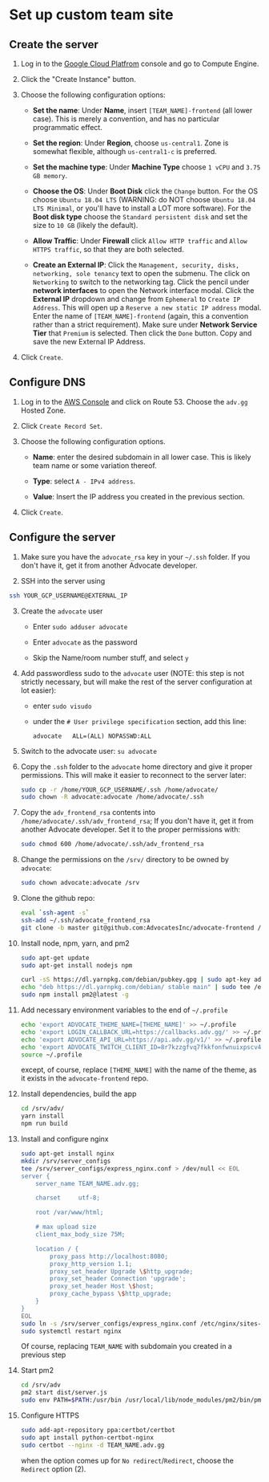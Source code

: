 # Set up custom team site

## Create the server

1. Log in to the [Google Cloud Platfrom](https://console.cloud.google.com) console and go to Compute Engine.

2. Click the "Create Instance" button.

3. Choose the following configuration options:

    - **Set the name**: Under **Name**, insert `[TEAM_NAME]-frontend` (all lower case). This is merely a convention, and has no particular programmatic effect.

    - **Set the region**: Under **Region**, choose `us-central1`.  Zone is somewhat flexible, although `us-central1-c` is preferred.

    - **Set the machine type**: Under **Machine Type** choose  `1 vCPU` and `3.75 GB memory`.

    - **Choose the OS**: Under **Boot Disk** click the `Change` button.  For the OS choose `Ubuntu 18.04 LTS` (WARNING: do NOT choose `Ubuntu 18.04 LTS Minimal`, or you'll have to install a LOT more software).  For the **Boot disk type** choose the `Standard persistent disk` and set the size to `10 GB` (likely the default).

    - **Allow Traffic**: Under **Firewall** click `Allow HTTP traffic` and `Allow HTTPS traffic`, so that they are both selected.

    - **Create an External IP**: Click the `Management, security, disks, networking, sole tenancy` text to open the submenu.  The click on `Networking` to switch to the networking tag.  Click the pencil under **network interfaces** to open the Network interface modal.  Click the **External IP** dropdown and change from `Ephemeral` to `Create IP Address`.  This will open up a `Reserve a new static IP address` modal.  Enter the name of `[TEAM_NAME]-frontend` (again, this a convention rather than a strict requirement).  Make sure under **Network Service Tier** that `Premium` is selected.  Then click the `Done` button.  Copy and save the new External IP Address.

4. Click `Create`.

## Configure DNS

1. Log in to the [AWS Console](https://console.aws.amazon.com) and click on Route 53.  Choose the `adv.gg` Hosted Zone.

2. Click `Create Record Set`.

3. Choose the following configuration options.

    - **Name**: enter the desired subdomain in all lower case.  This is likely team name or some variation thereof.

    - **Type**: select `A - IPv4 address`.

    - **Value**: Insert the IP address you created in the previous section.

4. Click `Create`.

## Configure the server

1. Make sure you have the `advocate_rsa` key in your `~/.ssh` folder.  If you don't have it, get it from another Advocate developer.

2. SSH into the server using

```bash
ssh YOUR_GCP_USERNAME@EXTERNAL_IP
```

3. Create the `advocate` user

    - Enter `sudo adduser advocate`

    - Enter `advocate` as the password

    - Skip the Name/room number stuff, and select `y`

4. Add passwordless sudo to the `advocate` user (NOTE: this step is not strictly necessary, but will make the rest of the server configuration at lot easier):

    - enter `sudo visudo`

    - under the `# User privilege specification` section, add this line:

        ```
        advocate   ALL=(ALL) NOPASSWD:ALL
        ```

5. Switch to the advocate user: `su advocate`

6. Copy the `.ssh` folder to the `advocate` home directory and give it proper permissions.  This will make it easier to reconnect to the server later:

    ```bash
    sudo cp -r /home/YOUR_GCP_USERNAME/.ssh /home/advocate/
    sudo chown -R advocate:advocate /home/advocate/.ssh
    ```

7. Copy the `adv_frontend_rsa` contents into `/home/advocate/.ssh/adv_frontend_rsa`; If you don't have it, get it from another Advocate developer. Set it to the proper permissions with:

    ```bash
    sudo chmod 600 /home/advocate/.ssh/adv_frontend_rsa
    ```

8. Change the permissions on the `/srv/` directory to be owned by `advocate`: 

    ```bash
    sudo chown advocate:advocate /srv
    ```

9. Clone the github repo:

    ```bash
    eval `ssh-agent -s`
    ssh-add ~/.ssh/advocate_frontend_rsa
    git clone -b master git@github.com:AdvocatesInc/advocate-frontend /srv/adv
    ```

10. Install node, npm, yarn, and pm2

    ```bash
    sudo apt-get update
    sudo apt-get install nodejs npm

    curl -sS https://dl.yarnpkg.com/debian/pubkey.gpg | sudo apt-key add -
    echo "deb https://dl.yarnpkg.com/debian/ stable main" | sudo tee /etc/apt/sources.list.d/yarn.list
    sudo npm install pm2@latest -g
    ```

11. Add necessary environment variables to the end of `~/.profile`

    ```bash
    echo 'export ADVOCATE_THEME_NAME=[THEME_NAME]' >> ~/.profile
    echo 'export LOGIN_CALLBACK_URL=https://callbacks.adv.gg/' >> ~/.profile
    echo 'export ADVOCATE_API_URL=https://api.adv.gg/v1/' >> ~/.profile
    echo 'export ADVOCATE_TWITCH_CLIENT_ID=8r7kzzgfvq7fkkfonfwnuixpscv48c' >> ~/.profile
    source ~/.profile
    ```

    except, of course, replace `[THEME_NAME]` with the name of the theme, as it exists in the `advocate-frontend` repo.

12. Install dependencies, build the app

    ```bash
    cd /srv/adv/
    yarn install
    npm run build
    ```

13. Install and configure nginx

    ```bash
    sudo apt-get install nginx
    mkdir /srv/server_configs
    tee /srv/server_configs/express_nginx.conf > /dev/null << EOL
    server {
        server_name TEAM_NAME.adv.gg;

        charset     utf-8;

        root /var/www/html;

        # max upload size
        client_max_body_size 75M;

        location / {
            proxy_pass http://localhost:8080;
            proxy_http_version 1.1;
            proxy_set_header Upgrade \$http_upgrade;
            proxy_set_header Connection 'upgrade';
            proxy_set_header Host \$host;
            proxy_cache_bypass \$http_upgrade;
        }
    }
    EOL
    sudo ln -s /srv/server_configs/express_nginx.conf /etc/nginx/sites-enabled/
    sudo systemctl restart nginx
    ```

    Of course, replacing `TEAM_NAME` with subdomain you created in a previous step

14. Start pm2

    ```bash
    cd /srv/adv
    pm2 start dist/server.js
    sudo env PATH=$PATH:/usr/bin /usr/local/lib/node_modules/pm2/bin/pm2 startup systemd -u advocate --hp /home/advocate
    ```

15. Configure HTTPS

    ```bash
    sudo add-apt-repository ppa:certbot/certbot
    sudo apt install python-certbot-nginx
    sudo certbot --nginx -d TEAM_NAME.adv.gg
    ```

    when the option comes up for `No redirect`/`Redirect`, choose the `Redirect` option (2).
